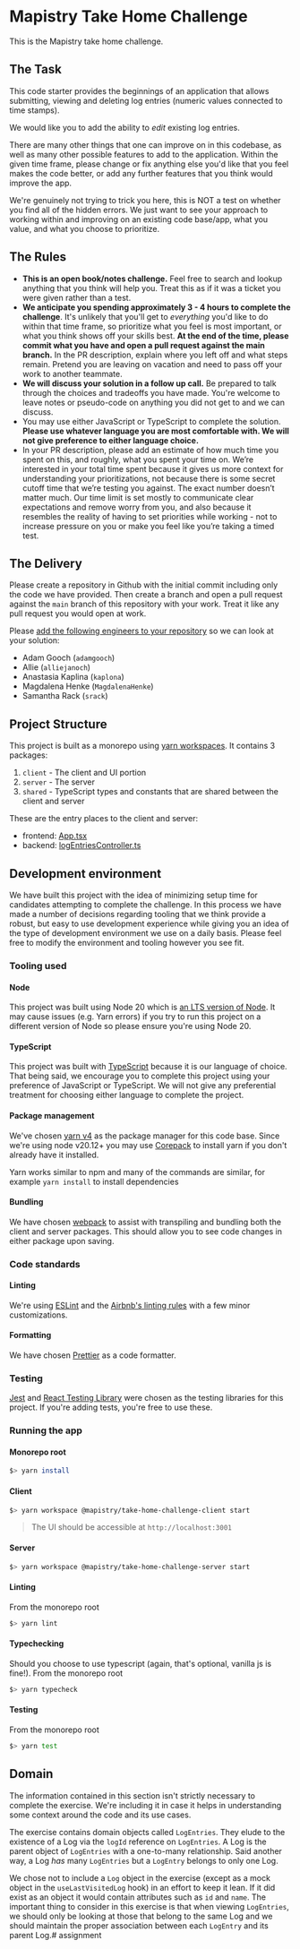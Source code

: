 # Mapistry Take Home Challenge

This is the Mapistry take home challenge.

## The Task

This code starter provides the beginnings of an application that allows submitting, viewing and deleting log entries (numeric values connected to time stamps).

We would like you to add the ability to _edit_ existing log entries.

There are many other things that one can improve on in this codebase, as well as many other possible features to add to the application. Within the given time frame, please change or fix anything else you'd like that you feel makes the code better, or add any further features that you think would improve the app.

We're genuinely not trying to trick you here, this is NOT a test on whether you find all of the hidden errors. We just want to see your approach to working within and improving on an existing code base/app, what you value, and what you choose to prioritize.

## The Rules

- **This is an open book/notes challenge.** Feel free to search and lookup anything that you think will help you. Treat this as if it was a ticket you were given rather than a test.
- **We anticipate you spending approximately 3 - 4 hours to complete the challenge**. It's unlikely that you'll get to _everything_ you'd like to do within that time frame, so prioritize what you feel is most important, or what you think shows off your skills best. **At the end of the time, please commit what you have and open a pull request against the main branch.** In the PR description, explain where you left off and what steps remain. Pretend you are leaving on vacation and need to pass off your work to another teammate.
- **We will discuss your solution in a follow up call.** Be prepared to talk through the choices and tradeoffs you have made. You're welcome to leave notes or pseudo-code on anything you did not get to and we can discuss.
- You may use either JavaScript or TypeScript to complete the solution. **Please use whatever language you are most comfortable with. We will not give preference to either language choice.**
- In your PR description, please add an estimate of how much time you spent on this, and roughly, what you spent your time on. We’re interested in your total time spent because it gives us more context for understanding your prioritizations, not because there is some secret cutoff time that we’re testing you against. The exact number doesn’t matter much. Our time limit is set mostly to communicate clear expectations and remove worry from you, and also because it resembles the reality of having to set priorities while working - not to increase pressure on you or make you feel like you’re taking a timed test.

## The Delivery

Please create a repository in Github with the initial commit including only the code we have provided. Then create a branch and open a pull request against the `main` branch of this repository with your work. Treat it like any pull request you would open at work.

Please [add the following engineers to your repository](https://docs.github.com/en/account-and-profile/setting-up-and-managing-your-personal-account-on-github/managing-access-to-your-personal-repositories/inviting-collaborators-to-a-personal-repository#inviting-a-collaborator-to-a-personal-repository) so we can look at your solution:

- Adam Gooch (`adamgooch`)
- Allie (`alliejanoch`)
- Anastasia Kaplina (`kaplona`)
- Magdalena Henke (`MagdalenaHenke`)
- Samantha Rack (`srack`)

## Project Structure

This project is built as a monorepo using [yarn workspaces](https://yarnpkg.com/features/workspaces). It contains 3 packages:

1. `client` - The client and UI portion
1. `server` - The server
1. `shared` - TypeScript types and constants that are shared between the client and server

These are the entry places to the client and server:

- frontend: [App.tsx](./packages/client/src/components/App.tsx)
- backend: [logEntriesController.ts](./packages/server/src/presentation/controllers/logEntriesController.ts)

## Development environment

We have built this project with the idea of minimizing setup time for candidates attempting to complete the challenge. In this process we have made a number of decisions regarding tooling that we think provide a robust, but easy to use development experience while giving you an idea of the type of development environment we use on a daily basis. Please feel free to modify the environment and tooling however you see fit.

### Tooling used

#### Node

This project was built using Node 20 which is [an LTS version of Node](https://nodejs.org/en/about/releases/). It may cause issues (e.g. Yarn errors) if you try to run this project on a different version of Node so please ensure you're using Node 20.

#### TypeScript

This project was built with [TypeScript](https://www.typescriptlang.org/docs/handbook/intro.html) because it is our language of choice. That being said, we encourage you to complete this project using your preference of JavaScript or TypeScript. We will not give any preferential treatment for choosing either language to complete the project.

#### Package management

We've chosen [yarn v4](https://yarnpkg.com/getting-started/usage) as the package manager for this code base. Since we're using node v20.12+ you may use [Corepack](https://yarnpkg.com/getting-started/install) to install yarn if you don't already have it installed.

Yarn works similar to npm and many of the commands are similar, for example `yarn install` to install dependencies

#### Bundling

We have chosen [webpack](https://webpack.js.org/concepts/) to assist with transpiling and bundling both the client and server packages. This should allow you to see code changes in either package upon saving.

### Code standards

#### Linting

We're using [ESLint](https://eslint.org/docs/user-guide/getting-started) and the [Airbnb's linting rules](https://www.npmjs.com/package/eslint-config-airbnb) with a few minor customizations.

#### Formatting

We have chosen [Prettier](https://prettier.io/docs/en/index.html) as a code formatter.

### Testing

[Jest](https://jestjs.io/docs/getting-started) and [React Testing Library](https://testing-library.com/docs/react-testing-library/intro/) were chosen as the testing libraries for this project. If you're adding tests, you're free to use these.

### Running the app

#### Monorepo root

```sh
$> yarn install
```

#### Client

```sh
$> yarn workspace @mapistry/take-home-challenge-client start
```

> The UI should be accessible at `http://localhost:3001`

#### Server

```sh
$> yarn workspace @mapistry/take-home-challenge-server start
```

#### Linting

From the monorepo root

```sh
$> yarn lint
```

#### Typechecking

Should you choose to use typescript (again, that's optional, vanilla js is fine!). From the monorepo root

```sh
$> yarn typecheck
```

#### Testing

From the monorepo root

```sh
$> yarn test
```

## Domain

The information contained in this section isn't strictly necessary to complete the exercise. We're including it in case it helps in understanding some context around the code and its use cases.

The exercise contains domain objects called `LogEntries`. They elude to the existence of a Log via the `logId` reference on `LogEntries`. A Log is the parent object of `LogEntries` with a one-to-many relationship. Said another way, a Log _has_ many `LogEntries` but a `LogEntry` belongs to only one Log.

We chose not to include a `Log` object in the exercise (except as a mock object in the `useLastVisitedLog` hook) in an effort to keep it lean. If it did exist as an object it would contain attributes such as `id` and `name`. The important thing to consider in this exercise is that when viewing `LogEntries`, we should only be looking at those that belong to the same Log and we should maintain the proper association between each `LogEntry` and its parent Log.# assignment
